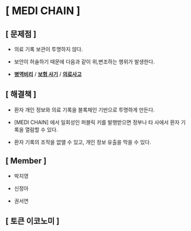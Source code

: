 # [ MEDI CHAIN ]
## [ 문제점 ]
- 의료 기록 보관이 투명하지 않다.

- 보안이 허술하기 때문에 다음과 같이 위,변조하는 행위가 발생한다.
- [**병역비리**](http://enews.imbc.com/News/RetrieveNewsInfo/242947) /  [**보험 사기**](http://www.mdtoday.co.kr/mdtoday/index.html?no=329569)  /  [**의료사고**](http://news.sbs.co.kr/news/endPage.do?news_id=N1003793807)

## [ 해결책 ]
- 환자 개인 정보와 의료 기록을 블록체인 기반으로 투명하게 만든다.

- [MEDI CHAIN] 에서 일회성인 퍼블릭 키를 발행받으면 정부나 타 사에서 환자 기록을 열람할 수 있다.

- 환자 기록의 조작을 없앨 수 있고, 개인 정보 유출을 막을 수 있다.

## [ Member ]
- 박지영

- 신정아

- 권서연

## [ 토큰 이코노미 ]

